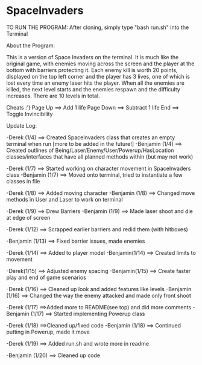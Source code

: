 # SpaceInvaders

TO RUN THE PROGRAM: After cloning, simply type "bash run.sh" into the Terminal

About the Program:

This is a version of Space Invaders on the terminal. It is much like the original game, with enemies moving across the screen and the player at the bottom with barriers protecting it. 
Each enemy kill is worth 20 points, displayed on the top left corner and the player has 3 lives, one of which is lost every time an enemy laser hits the player. 
When all the enemies are killed, the next level starts and the enemies respawn and the difficulty increases. There are 10 levels in total.

Cheats :') Page Up ==> Add 1 life Page Down ==> Subtract 1 life End ==> Toggle Invincibility


Update Log:

-Derek (1/4) ==> Created SpaceInvaders class that creates an empty terminal when run [more to be added in the future!]
-Benjamin (1/4) ==> Created outlines of Being/Laser/Enemy/User/Powerup/HasLocation classes/interfaces that have all planned methods within (but may not work)

-Derek (1/7) ==> Started working on character movement in SpaceInvaders class
-Benjamin (1/7) ==> Moved onto terminal, tried to instantiate a few
classes in file

-Derek (1/8) ==> Added moving character
-Benjamin (1/8) ==> Changed move methods in User and Laser to work on
terminal

-Derek (1/9) ==> Drew Barriers
-Benjamin (1/9) ==> Made laser shoot and die at edge of screen

-Derek (1/12) ==> Scrapped earlier barriers and redid them (with hitboxes)

-Benjamin (1/13) ==> Fixed barrier issues, made enemies

-Derek (1/14) ==> Added to player model
-Benjamin(1/14) ==> Created limits to movement

-Derek(1/15) ==> Adjusted enemy spacing
-Benjamin(1/15) ==> Create faster play and end of game scenarios

-Derek (1/16) ==> Cleaned up look and added features like levels
-Benjamin (1/16) ==> Changed the way the enemy attacked and made only front shoot

-Derek (1/17) ==>Added more to README(see top) and did more comments
-Benjamin (1/17) ==> Started implementing Powerup class

-Derek (1/18) ==>Cleaned up/fixed code
-Benjamin (1/18) ==> Continued putting in Powerup, made it move

-Derek (1/19) ==> Added run.sh and wrote more in readme

-Benjamin (1/20) ==> Cleaned up code
